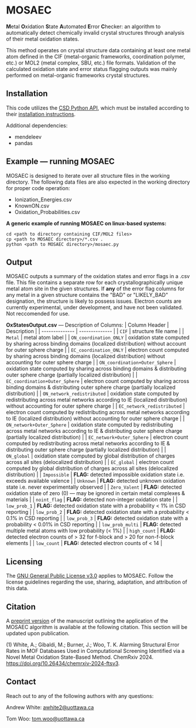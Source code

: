 # MOSAEC
**M**etal **O**xidation **S**tate **A**utomated **E**rror **C**hecker: an algorithm to automatically detect chemically invalid crystal structures through analysis of their metal oxidation states.

This method operates on crystal structure data containing at least one metal atom defined in the CIF (metal-organic frameworks, coordination polymer, etc.) or MOL2 (metal complex, SBU, etc.) file formats. Validation of the calculated oxidation state and error status flagging outputs was mainly performed on metal-organic frameworks crystal structures.

## Installation
This code utilizes the [CSD Python API](https://www.ccdc.cam.ac.uk/solutions/csd-core/components/csd-python-api/), which must be installed  according to their [installation instructions](https://downloads.ccdc.cam.ac.uk/documentation/API/installation_notes.html).

Additional dependencies:
 - mendeleev
 - pandas

## Example — running MOSAEC
MOSAEC is designed to iterate over all structure files in the working directory. The following data files are also expected in the working directory for proper code operation:
 - Ionization_Energies.csv
 - KnownON.csv
 - Oxidation_Probabilities.csv

**A generic example of running MOSAEC on linux-based systems:**
```
cd <path to directory containing CIF/MOL2 files>
cp <path to MOSAEC directory>/*.csv .
python <path to MOSAEC directory>/mosaec.py
```

## Output
MOSAEC outputs a summary of the oxidation states and error flags in a .csv file. This file contains a separate row for each crystallographically unique metal atom site in the given structures. If **any** of the error flag columns for any metal in a given structure contains the "BAD" or "LIKELY_BAD" designation, the structure is likely to possess issues. Electron counts are currently experimental, under development, and have not been validated. Not reccomended for use.

**OxStatesOutput.csv** — Description of Columns:
| Column Header | Description |
| -------------- | -------------- |
| `CIF` | structure file name |
| `Metal` | metal atom label |
| `ON_coordination_ONLY` | oxidation state computed by sharing across binding domains (localized distribution) without account for outer sphere charge |
| `EC_coordination_ONLY` | electron count computed by sharing across binding domains (localized distribution) without accounting for outer sphere charge |
| `ON_coordination+Outer_Sphere` | oxidation state computed by sharing across binding domains & distributing outer sphere charge (partially localized distribution) |
| `EC_coordination+Outer_Sphere` | electron count computed by sharing across binding domains & distributing outer sphere charge (partially localized distribution) |
| `ON_network_redistributed` | oxidation state computed by redistributing across metal networks according to IE (localized distribution) without accounting for outer sphere charge |
| `EC_network_redistributed` | electron count computed by redistributing across metal networks according to IE (localized distribution) without accounting for outer sphere charge |
| `ON_network+Outer_Sphere` | oxidation state computed by redistributing across metal networks according to IE & distributing outer sphere charge (partially localized distribution) |
| `EC_network+Outer_Sphere` | electron count computed by redistributing across metal networks according to IE & distributing outer sphere charge (partially localized distribution) |
| `ON_global` | oxidation state computed by global distribution of charges across all sites (delocalized distribution) |
| `EC_global` | electron count computed by global distribution of charges across all sites (delocalized distribution) |
| `Impossible` | **FLAG:** detected impossible oxidation state  i.e. exceeds available valence |
| `Unknown` | **FLAG:** detected unknown oxidation state i.e. never experimentally observed |
| `Zero_Valent` | **FLAG:** detected oxidation state of zero (0) — may be ignored in certain metal complexes & materials |
| `noint_flag` | **FLAG:** detected non-integer oxidation state  |
| `low_prob_1` | **FLAG:** detected oxidation state with a probability < 1% in CSD reporting |
| `low_prob_2` | **FLAG:** detected oxidation state with a probability < 0.1% in CSD reporting |
| `low_prob_3` | **FLAG:** detected oxidation state with a probability < 0.01% in CSD reporting |
| `low_prob_multi` | **FLAG:** detected multiple metal atoms with low probability (< 1%) |
| `high_count` | **FLAG:** detected electron counts of > 32 for f-block and > 20 for non-f-block elements |
| `low_count` | **FLAG:** detected electron counts of < 14  |

## Licensing
The [GNU General Public License v3.0](https://www.gnu.org/licenses/gpl-3.0.en.html) applies to MOSAEC. Follow the license guidelines regarding the use, sharing, adaptation, and attribution of this data.

## Citation
A [preprint version](https://doi.org/10.26434/chemrxiv-2024-ftsv3) of the manuscript outlining the application of the MOSAEC algorithm is available at the following citation. This section will be updated upon publication.

(1) White, A.; Gibaldi, M.; Burner, J.; Woo, T. K. Alarming Structural Error Rates in MOF Databases Used in Computational Screening Identified via a Novel Metal Oxidation State-Based Method. ChemRxiv 2024. https://doi.org/10.26434/chemrxiv-2024-ftsv3.

## Contact
Reach out to any of the following authors with any questions:

Andrew White: awhite2@uottawa.ca

Tom Woo: tom.woo@uottawa.ca
